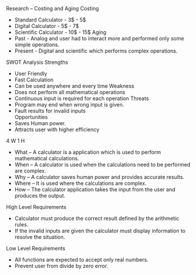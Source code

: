Research – Costing and Aging
Costing
* Standard Calculator - 3$ - 5$
* Digital Calculator - 	5$ - 7$
* Scientific Calculator - 10$ - 15$
Aging
* Past - Analog and user had to interact more and performed only some simple operations. 	
* Present - Digital and scientific which performs complex operations.

SWOT Analysis
  Strengths
  *	User Friendly
  *	Fast Calculation
  *	Can be used anywhere and every time	
   Weakness
  *	Does not perform all mathematical operations
  *	Continuous input is required for each operation
  Threats
  *	Program may end when wrong input is given.
  *	Fault results for invalid inputs	
  Opportunities
  *	Saves Human power.
  *	Attracts user with higher efficiency
    
4 W 1 H
  *	What – A calculator is a application which is used to perform mathematical calculations.
  *	When – A calculator is used when the calculations need to be performed are complex. 
  *	Why – A calculator saves human power and provides accurate results.
  *	Where – It is used where the calculations are complex. 
  *	How – The calculator application takes the input from the user and produces the output.
  
High Level Requirements
  *	Calculator must produce the correct result defined by the arithmetic rules.
  *	If the invalid inputs are given the calculator must display information to resolve the situation.
  
Low Level Requirements
  *	All functions are expected to accept only real numbers.
  *	Prevent user from divide by zero error. 
